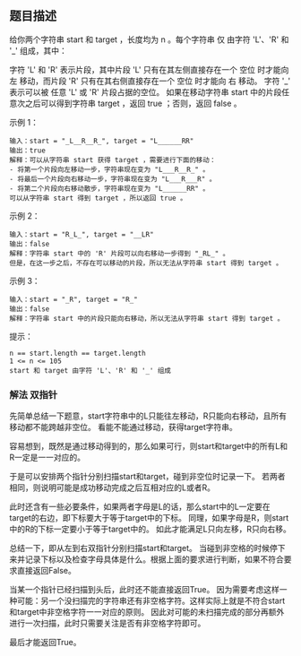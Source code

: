 ## 题目描述
给你两个字符串 start 和 target ，长度均为 n 。每个字符串 仅 由字符 'L'、'R' 和 '_' 组成，其中：

字符 'L' 和 'R' 表示片段，其中片段 'L' 只有在其左侧直接存在一个 空位 时才能向 左 移动，而片段 'R' 只有在其右侧直接存在一个 空位 时才能向 右 移动。
字符 '_' 表示可以被 任意 'L' 或 'R' 片段占据的空位。
如果在移动字符串 start 中的片段任意次之后可以得到字符串 target ，返回 true ；否则，返回 false 。

示例 1：
```
输入：start = "_L__R__R_", target = "L______RR"
输出：true
解释：可以从字符串 start 获得 target ，需要进行下面的移动：
- 将第一个片段向左移动一步，字符串现在变为 "L___R__R_" 。
- 将最后一个片段向右移动一步，字符串现在变为 "L___R___R" 。
- 将第二个片段向右移动散步，字符串现在变为 "L______RR" 。
可以从字符串 start 得到 target ，所以返回 true 。
```
示例 2：
```
输入：start = "R_L_", target = "__LR"
输出：false
解释：字符串 start 中的 'R' 片段可以向右移动一步得到 "_RL_" 。
但是，在这一步之后，不存在可以移动的片段，所以无法从字符串 start 得到 target 。
```
示例 3：
```
输入：start = "_R", target = "R_"
输出：false
解释：字符串 start 中的片段只能向右移动，所以无法从字符串 start 得到 target 。
```

提示：
```
n == start.length == target.length
1 <= n <= 105
start 和 target 由字符 'L'、'R' 和 '_' 组成
```

### 解法 双指针
先简单总结一下题意，start字符串中的L只能往左移动，R只能向右移动，且所有移动都不能跨越非空位。
看能不能通过移动，获得target字符串。

容易想到，既然是通过移动得到的，那么如果可行，则start和target中的所有L和R一定是一一对应的。

于是可以安排两个指针分别扫描start和target，碰到非空位时记录一下。
若两者相同，则说明可能是成功移动完成之后互相对应的L或者R。

此时还含有一些必要条件，如果两者字母是L的话，那么start中的L一定要在target的右边，即下标要大于等于target中的下标。
同理，如果字母是R，则start中的R的下标一定要小于等于target中的。
如此才能满足L只向左移，R只向右移。

总结一下，即从左到右双指针分别扫描start和target。
当碰到非空格的时候停下来并记录下标以及检查字母具体是什么。根据上面的要求进行判断，如果不符合要求直接返回False。

当某一个指针已经扫描到头后，此时还不能直接返回True。
因为需要考虑这样一种可能：另一个没扫描完的字符串还有非空格字符。这样实际上就是不符合start和target中非空格字符一一对应的原则。
因此对可能的未扫描完成的部分再额外进行一次扫描，此时只需要关注是否有非空格字符即可。

最后才能返回True。
